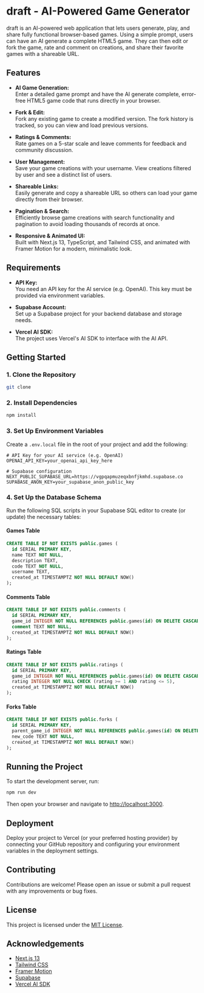 # draft - AI-Powered Game Generator

draft is an AI-powered web application that lets users generate, play, and share fully functional browser-based games. Using a simple prompt, users can have an AI generate a complete HTML5 game. They can then edit or fork the game, rate and comment on creations, and share their favorite games with a shareable URL.

## Features

- **AI Game Generation:**  
  Enter a detailed game prompt and have the AI generate complete, error-free HTML5 game code that runs directly in your browser.

- **Fork & Edit:**  
  Fork any existing game to create a modified version. The fork history is tracked, so you can view and load previous versions.

- **Ratings & Comments:**  
  Rate games on a 5-star scale and leave comments for feedback and community discussion.

- **User Management:**  
  Save your game creations with your username. View creations filtered by user and see a distinct list of users.

- **Shareable Links:**  
  Easily generate and copy a shareable URL so others can load your game directly from their browser.

- **Pagination & Search:**  
  Efficiently browse game creations with search functionality and pagination to avoid loading thousands of records at once.

- **Responsive & Animated UI:**  
  Built with Next.js 13, TypeScript, and Tailwind CSS, and animated with Framer Motion for a modern, minimalistic look.

## Requirements

- **API Key:**  
  You need an API key for the AI service (e.g. OpenAI). This key must be provided via environment variables.

- **Supabase Account:**  
  Set up a Supabase project for your backend database and storage needs.

- **Vercel AI SDK:**  
  The project uses Vercel's AI SDK to interface with the AI API.

## Getting Started

### 1. Clone the Repository

```bash
git clone
```

### 2. Install Dependencies

```bash
npm install
```

### 3. Set Up Environment Variables

Create a `.env.local` file in the root of your project and add the following:

```env
# API Key for your AI service (e.g. OpenAI)
OPENAI_API_KEY=your_openai_api_key_here

# Supabase configuration
NEXT_PUBLIC_SUPABASE_URL=https://vgpqapmuzeqxbnfjkmhd.supabase.co
SUPABASE_ANON_KEY=your_supabase_anon_public_key
```

### 4. Set Up the Database Schema

Run the following SQL scripts in your Supabase SQL editor to create (or update) the necessary tables:

#### Games Table

```sql
CREATE TABLE IF NOT EXISTS public.games (
  id SERIAL PRIMARY KEY,
  name TEXT NOT NULL,
  description TEXT,
  code TEXT NOT NULL,
  username TEXT,
  created_at TIMESTAMPTZ NOT NULL DEFAULT NOW()
);
```

#### Comments Table

```sql
CREATE TABLE IF NOT EXISTS public.comments (
  id SERIAL PRIMARY KEY,
  game_id INTEGER NOT NULL REFERENCES public.games(id) ON DELETE CASCADE,
  comment TEXT NOT NULL,
  created_at TIMESTAMPTZ NOT NULL DEFAULT NOW()
);
```

#### Ratings Table

```sql
CREATE TABLE IF NOT EXISTS public.ratings (
  id SERIAL PRIMARY KEY,
  game_id INTEGER NOT NULL REFERENCES public.games(id) ON DELETE CASCADE,
  rating INTEGER NOT NULL CHECK (rating >= 1 AND rating <= 5),
  created_at TIMESTAMPTZ NOT NULL DEFAULT NOW()
);
```

#### Forks Table

```sql
CREATE TABLE IF NOT EXISTS public.forks (
  id SERIAL PRIMARY KEY,
  parent_game_id INTEGER NOT NULL REFERENCES public.games(id) ON DELETE CASCADE,
  new_code TEXT NOT NULL,
  created_at TIMESTAMPTZ NOT NULL DEFAULT NOW()
);
```

## Running the Project

To start the development server, run:

```bash
npm run dev
```

Then open your browser and navigate to [http://localhost:3000](http://localhost:3000).

## Deployment

Deploy your project to Vercel (or your preferred hosting provider) by connecting your GitHub repository and configuring your environment variables in the deployment settings.

## Contributing

Contributions are welcome! Please open an issue or submit a pull request with any improvements or bug fixes.

## License

This project is licensed under the [MIT License](LICENSE).

## Acknowledgements

- [Next.js 13](https://nextjs.org/)
- [Tailwind CSS](https://tailwindcss.com/)
- [Framer Motion](https://www.framer.com/motion/)
- [Supabase](https://supabase.com/)
- [Vercel AI SDK](https://vercel.com/docs/concepts/ai)
